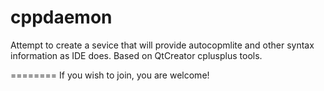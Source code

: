 cppdaemon
=========
Attempt to create a sevice that will provide autocopmlite and other syntax information as IDE does. 
Based on QtCreator cplusplus tools. 

========
If you wish to join, you are welcome!
